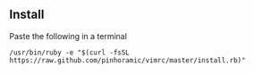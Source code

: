 
Install
-------

Paste the following in a terminal

	/usr/bin/ruby -e "$(curl -fsSL https://raw.github.com/pinhoramic/vimrc/master/install.rb)"

